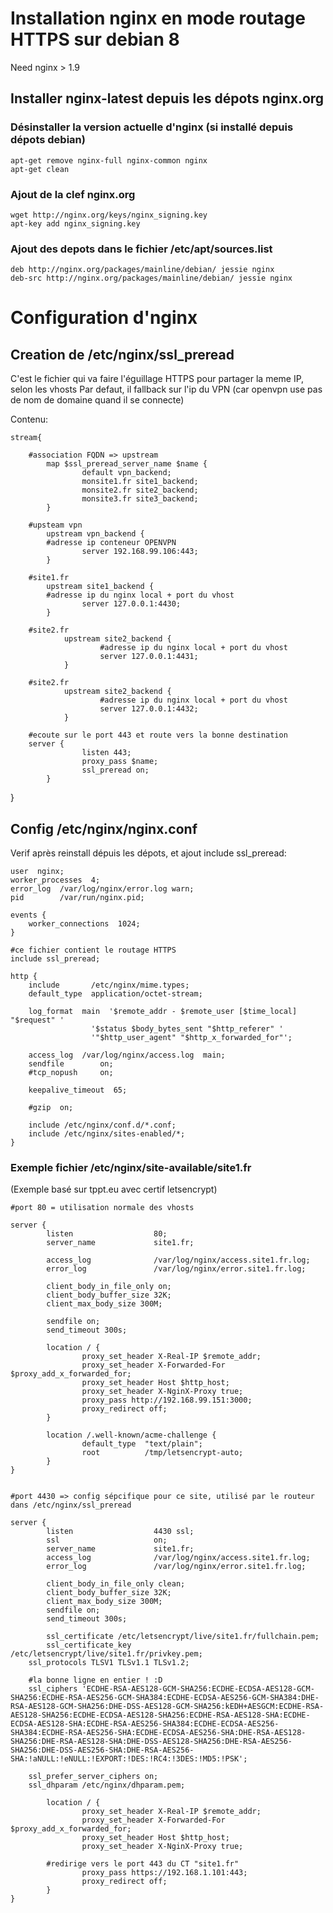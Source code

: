 
# Installation nginx en mode routage HTTPS sur debian 8

Need nginx > 1.9

## Installer nginx-latest depuis les dépots nginx.org

### Désinstaller la version actuelle d'nginx (si installé depuis dépots debian)

	apt-get remove nginx-full nginx-common nginx
	apt-get clean

### Ajout de la clef nginx.org 
	
	wget http://nginx.org/keys/nginx_signing.key
	apt-key add nginx_signing.key	

### Ajout des depots dans le fichier /etc/apt/sources.list 

	deb http://nginx.org/packages/mainline/debian/ jessie nginx
	deb-src http://nginx.org/packages/mainline/debian/ jessie nginx

## 


# Configuration d'nginx

## Creation de /etc/nginx/ssl_preread

C'est le fichier qui va faire l'éguillage HTTPS pour partager la meme IP, selon les vhosts
Par defaut, il fallback sur l'ip du VPN (car openvpn use pas de nom de domaine quand il se connecte)

Contenu:

	stream{

		#association FQDN => upstream
	        map $ssl_preread_server_name $name {
	                default vpn_backend;
	                monsite1.fr site1_backend;
	                monsite2.fr site2_backend;
	                monsite3.fr site3_backend;
	        }

		#upsteam vpn
	        upstream vpn_backend {
			#adresse ip conteneur OPENVPN
	                server 192.168.99.106:443;
	        }
		
		#site1.fr
	        upstream site1_backend {
			#adresse ip du nginx local + port du vhost
        	        server 127.0.0.1:4430; 
	        }

	 	#site2.fr
                upstream site2_backend {
                        #adresse ip du nginx local + port du vhost
                        server 127.0.0.1:4431;
                }

		#site2.fr
                upstream site2_backend {
                        #adresse ip du nginx local + port du vhost
                        server 127.0.0.1:4432;
                }
		
		#ecoute sur le port 443 et route vers la bonne destination
		server {
	                listen 443;
	                proxy_pass $name;
	                ssl_preread on;
	        }
}

## Config /etc/nginx/nginx.conf

Verif après reinstall dépuis les dépots, et ajout include ssl_preread:

	user  nginx;
	worker_processes  4;
	error_log  /var/log/nginx/error.log warn;
	pid        /var/run/nginx.pid;

	events {
	    worker_connections  1024;
	}

	#ce fichier contient le routage HTTPS
	include ssl_preread;

	http {
		include       /etc/nginx/mime.types;
		default_type  application/octet-stream;

		log_format  main  '$remote_addr - $remote_user [$time_local] "$request" '
                      '$status $body_bytes_sent "$http_referer" '
                      '"$http_user_agent" "$http_x_forwarded_for"';

		access_log  /var/log/nginx/access.log  main;
		sendfile        on;
		#tcp_nopush     on;

		keepalive_timeout  65;

		#gzip  on;

		include /etc/nginx/conf.d/*.conf;
		include /etc/nginx/sites-enabled/*;
	}



### Exemple fichier /etc/nginx/site-available/site1.fr

(Exemple basé sur tppt.eu avec certif letsencrypt)	

	#port 80 = utilisation normale des vhosts

	server {
	        listen                  80; 
	        server_name             site1.fr;
	
	        access_log              /var/log/nginx/access.site1.fr.log;
	        error_log               /var/log/nginx/error.site1.fr.log;
	
	        client_body_in_file_only on;
	        client_body_buffer_size 32K;
	        client_max_body_size 300M;
	
	        sendfile on;
	        send_timeout 300s;
	
	        location / {
	                proxy_set_header X-Real-IP $remote_addr;
	                proxy_set_header X-Forwarded-For $proxy_add_x_forwarded_for;
	                proxy_set_header Host $http_host;
	                proxy_set_header X-NginX-Proxy true;
	                proxy_pass http://192.168.99.151:3000;
	                proxy_redirect off;
	        }
	
	        location /.well-known/acme-challenge {
	                default_type  "text/plain";
	                root          /tmp/letsencrypt-auto;
	        }
	}


	#port 4430 => config sépcifique pour ce site, utilisé par le routeur dans /etc/nginx/ssl_preread	

	server {
	        listen                  4430 ssl;
	        ssl                     on;
	        server_name             site1.fr;
	        access_log              /var/log/nginx/access.site1.fr.log;
	        error_log               /var/log/nginx/error.site1.fr.log;
	
	        client_body_in_file_only clean;
	        client_body_buffer_size 32K;
	        client_max_body_size 300M;
	        sendfile on;
	        send_timeout 300s;
	
	        ssl_certificate /etc/letsencrypt/live/site1.fr/fullchain.pem;
	        ssl_certificate_key /etc/letsencrypt/live/site1.fr/privkey.pem;
		ssl_protocols TLSV1 TLSv1.1 TLSv1.2;

		#la bonne ligne en entier ! :D
		ssl_ciphers 'ECDHE-RSA-AES128-GCM-SHA256:ECDHE-ECDSA-AES128-GCM-SHA256:ECDHE-RSA-AES256-GCM-SHA384:ECDHE-ECDSA-AES256-GCM-SHA384:DHE-RSA-AES128-GCM-SHA256:DHE-DSS-AES128-GCM-SHA256:kEDH+AESGCM:ECDHE-RSA-AES128-SHA256:ECDHE-ECDSA-AES128-SHA256:ECDHE-RSA-AES128-SHA:ECDHE-ECDSA-AES128-SHA:ECDHE-RSA-AES256-SHA384:ECDHE-ECDSA-AES256-SHA384:ECDHE-RSA-AES256-SHA:ECDHE-ECDSA-AES256-SHA:DHE-RSA-AES128-SHA256:DHE-RSA-AES128-SHA:DHE-DSS-AES128-SHA256:DHE-RSA-AES256-SHA256:DHE-DSS-AES256-SHA:DHE-RSA-AES256-SHA:!aNULL:!eNULL:!EXPORT:!DES:!RC4:!3DES:!MD5:!PSK';

		ssl_prefer_server_ciphers on;
		ssl_dhparam /etc/nginx/dhparam.pem;

	        location / {
	                proxy_set_header X-Real-IP $remote_addr;
	                proxy_set_header X-Forwarded-For $proxy_add_x_forwarded_for;
	                proxy_set_header Host $http_host;
	                proxy_set_header X-NginX-Proxy true;
			
			#redirige vers le port 443 du CT "site1.fr"
	                proxy_pass https://192.168.1.101:443;
	                proxy_redirect off;
	        }
	}




	




